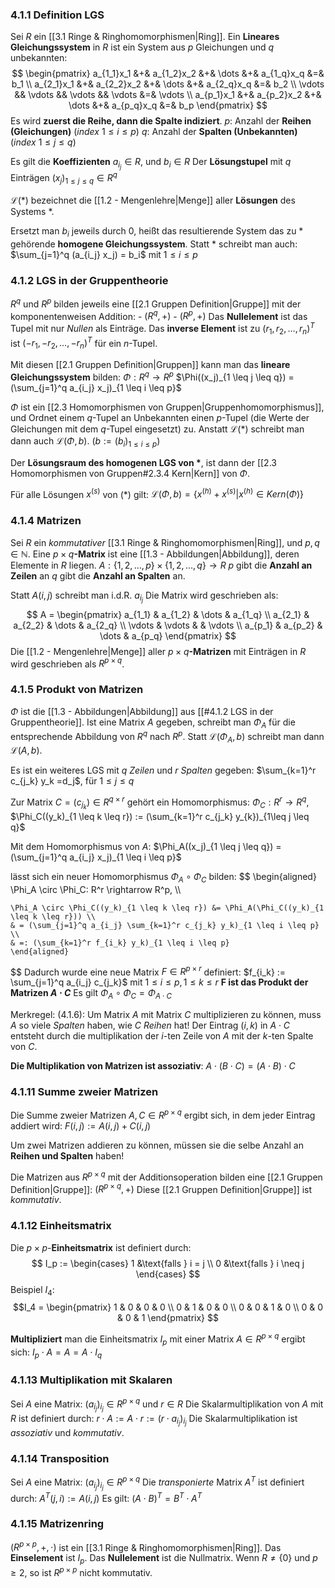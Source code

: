 ### 4.1.1 Definition LGS
Sei $R$ ein [[3.1 Ringe & Ringhomomorphismen|Ring]]. 
Ein __Lineares Gleichungssystem__ in $R$ ist ein System aus $p$ Gleichungen und $q$ unbekannten:
$$ \begin{pmatrix}
a_{1_1}x_1 &+& a_{1_2}x_2 &+& \dots &+& a_{1_q}x_q &=& b_1 \\
a_{2_1}x_1 &+& a_{2_2}x_2 &+& \dots &+& a_{2_q}x_q &=& b_2 \\
\vdots && \vdots && \vdots && \vdots &=& \vdots            \\
a_{p_1}x_1 &+& a_{p_2}x_2 &+& \dots &+& a_{p_q}x_q &=& b_p
\end{pmatrix}
$$
Es wird __zuerst die Reihe, dann die Spalte indiziert__.
$p$: Anzahl der __Reihen (Gleichungen)__ (_index_ $1 \leq i \leq p$)
$q$: Anzahl der __Spalten (Unbekannten)__ (_index_ $1 \leq j \leq q$)

Es gilt die __Koeffizienten__ $a_{i_j} \in R$, und $b_i \in R$ 
Der __Lösungstupel__ mit $q$ Einträgen $(x_j)_{1\leq j \leq q} \in R^q$ 

$\mathcal{L}(*)$ bezeichnet die [[1.2 - Mengenlehre|Menge]] aller __Lösungen__ des Systems $*$.

Ersetzt man $b_i$ jeweils durch $0$, heißt das resultierende System das zu $*$ gehörende __homogene Gleichungssystem__.
Statt $*$ schreibt man auch:
	$\sum_{j=1}^q (a_{i_j} x_j) = b_i$   mit $1 \leq i \leq p$

### 4.1.2 LGS in der Gruppentheorie
$R^q$ und $R^p$ bilden jeweils eine [[2.1 Gruppen Definition|Gruppe]] mit der komponentenweisen Addition:
	- $(R^q, +)$
	- $(R^p, +)$
Das __Nullelement__ ist das Tupel mit nur _Nullen_ als Einträge.
Das __inverse Element__ ist zu $(r_1, r_2, \dots, r_n)^T$ ist $(-r_1, -r_2, \dots, -r_n)^T$ für ein $n$-Tupel.

Mit diesen [[2.1 Gruppen Definition|Gruppen]] kann man das __lineare Gleichungssystem__ bilden:
	$\Phi: R^q \rightarrow R^p$
	$\Phi((x_j)_{1 \leq j \leq q}) = (\sum_{j=1}^q a_{i_j} x_j)_{1 \leq i \leq p}$

$\Phi$ ist ein [[2.3 Homomorphismen von Gruppen|Gruppenhomomorphismus]], und Ordnet einem $q$-Tupel an Unbekannten einen $p$-Tupel (die Werte der Gleichungen mit dem $q$-Tupel eingesetzt) zu. 
Anstatt $\mathcal{L}(*)$ schreibt man dann auch $\mathcal{L}(\Phi, b)$.    ($b := (b_i)_{1 \leq i \leq p}$)

Der __Lösungsraum des homogenen LGS von $*$__,  ist dann der [[2.3 Homomorphismen von Gruppen#2.3.4 Kern|Kern]] von $\Phi$.

Für alle Lösungen $x^{(s)}$ von $(*)$ gilt:
	$\mathcal{L}(\Phi, b) = \{x^{(h)} + x^{(s)}  |  x^{(h)} \in Kern(\Phi)\}$ 

### 4.1.4 Matrizen
Sei $R$ ein _kommutativer_ [[3.1 Ringe & Ringhomomorphismen|Ring]], und $p, q \in \mathbb{N}$.
Eine $p\times q$__-Matrix__ ist eine [[1.3 - Abbildungen|Abbildung]], deren Elemente in $R$ liegen.
	$A: \{1, 2, \dots, p\} \times \{1, 2, \dots, q\} \rightarrow R$
$p$ gibt die __Anzahl an Zeilen__ an
$q$ gibt die __Anzahl an Spalten__ an.

Statt $A(i, j)$ schreibt man i.d.R. $a_{i_j}$
Die Matrix wird geschrieben als:
$$ A =
	\begin{pmatrix}
		a_{1_1} & a_{1_2} & \dots & a_{1_q} \\
		a_{2_1} & a_{2_2} & \dots & a_{2_q} \\
		\vdots  & \vdots  &  & \vdots \\
		a_{p_1} & a_{p_2} & \dots & a_{p_q}
	\end{pmatrix}
  $$
Die [[1.2 - Mengenlehre|Menge]] aller $p\times q$__-Matrizen__ mit Einträgen in $R$ wird geschrieben als $R^{p\times q}$.

### 4.1.5 Produkt von Matrizen
$\Phi$ ist die [[1.3 - Abbildungen|Abbildung]] aus [[#4.1.2 LGS in der Gruppentheorie]].
Ist eine Matrix $A$ gegeben, schreibt man $\Phi_A$ für die entsprechende Abbildung von $R^q$ nach $R^p$. Statt $\mathcal{L}(\Phi_A, b)$ schreibt man dann $\mathcal{L}(A, b)$.

Es ist ein weiteres LGS mit $q$ _Zeilen_ und $r$ _Spalten_ gegeben:
	$\sum_{k=1}^r c_{j_k} y_k =d_j$,   für $1 \leq j \leq q$

Zur Matrix $C = (c_{j_k}) \in R^{q\times r}$ gehört ein Homomorphismus:
	$\Phi_C: R^r \rightarrow R^q$,
	$\Phi_C((y_k)_{1 \leq k \leq r}) := (\sum_{k=1}^r c_{j_k} y_{k})_{1\leq j \leq q}$

Mit dem Homomorphismus von $A$: 
	$\Phi_A((x_j)_{1 \leq j \leq q}) = (\sum_{j=1}^q a_{i_j} x_j)_{1 \leq i \leq p}$

lässt sich ein neuer Homomorphismus $\Phi_A \circ \Phi_C$ bilden: 
$$
\begin{aligned}
	\Phi_A \circ \Phi_C: R^r \rightarrow R^p, \\\\
	
	\Phi_A \circ \Phi_C((y_k)_{1 \leq k \leq r}) &= \Phi_A(\Phi_C((y_k)_{1 \leq k \leq r})) \\
	& = (\sum_{j=1}^q a_{i_j} \sum_{k=1}^r c_{j_k} y_k)_{1 \leq i \leq p} \\
	& =: (\sum_{k=1}^r f_{i_k} y_k)_{1 \leq i \leq p}
	\end{aligned}
$$
Dadurch wurde eine neue Matrix $F \in R^{p \times r}$ definiert:
	$f_{i_k} := \sum_{j=1}^q a_{i_j} c_{j_k}$   mit $1 \leq i \leq p, 1 \leq k \leq r$
__F ist das Produkt der Matrizen $A \cdot C$__
Es gilt $\Phi_A \circ \Phi_C = \Phi_{A \cdot C}$

Merkregel: (4.1.6):
	Um Matrix $A$ mit Matrix $C$ multiplizieren zu können, muss $A$ so viele _Spalten_ haben, wie $C$ _Reihen_ hat!
	Der Eintrag $(i, k)$ in $A \cdot C$ entsteht durch die multiplikation der $i$-ten Zeile von $A$ mit der $k$-ten Spalte von $C$.
	
__Die Multiplikation von Matrizen ist assoziativ__:
	$A \cdot (B \cdot C) = (A \cdot B) \cdot C$

### 4.1.11 Summe zweier Matrizen
Die Summe zweier Matrizen $A, C \in R^{p \times q}$ ergibt sich, in dem jeder Eintrag addiert wird:
	$F(i, j) := A(i, j) + C(i, j)$

Um zwei Matrizen addieren zu können, müssen sie die selbe Anzahl an __Reihen und Spalten__ haben!

Die Matrizen aus $R^{p \times q}$ mit der Additionsoperation bilden eine [[2.1 Gruppen Definition|Gruppe]]:
	$(R^{p \times q}, +)$
Diese [[2.1 Gruppen Definition|Gruppe]] ist _kommutativ_.

### 4.1.12 Einheitsmatrix
Die $p \times p$-__Einheitsmatrix__ ist definiert durch:
$$ I_p := 
\begin{cases}
	1 &\text{falls } i = j \\
	0 &\text{falls } i \neq j
\end{cases}
$$
Beispiel $I_4$:
$$I_4 = 
\begin{pmatrix}
	1 & 0 & 0 & 0 \\
	0 & 1 & 0 & 0 \\
	0 & 0 & 1 & 0 \\
	0 & 0 & 0 & 1
\end{pmatrix}
$$

__Multipliziert__ man die Einheitsmatrix $I_p$ mit einer Matrix $A \in R^{p\times q}$ ergibt  sich:
	$I_p \cdot A = A = A \cdot I_q$

### 4.1.13 Multiplikation mit Skalaren
Sei $A$ eine Matrix: $(a_{i_j})_{i_j} \in R^{p \times q}$ und $r \in R$
Die Skalarmultiplikation von $A$ mit $R$ ist definiert durch:
	$r \cdot A := A \cdot r := (r \cdot a_{i_j})_{i_j}$
Die Skalarmultiplikation ist _assoziativ_ und _kommutativ_.

### 4.1.14 Transposition
Sei $A$ eine Matrix: $(a_{i_j})_{i_j} \in R^{p\times q}$
Die _transponierte_ Matrix $A^T$ ist definiert durch:
	$A^T(j, i) := A(i, j)$
Es gilt:
	$(A \cdot B)^T = B^T \cdot A^T$

### 4.1.15 Matrizenring
$(R^{p\times p}, +, \cdot)$ ist ein [[3.1 Ringe & Ringhomomorphismen|Ring]].
Das __Einselement__ ist $I_p$.
Das __Nullelement__ ist die Nullmatrix.
Wenn $R \neq \{0\}$ und $p \geq 2$, so ist $R^{p\times p}$ nicht kommutativ.